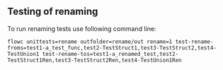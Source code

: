 Testing of renaming
------------------------

To run renaming tests use following command line:

	flowc unittests=rename outfolder=rename/out rename=1 test-rename-froms=test1-a_test_func,test2-TestStruct1,test3-TestStruct2,test4-TestUnion1 test-rename-tos=test1-a_renamed_test,test2-TestStruct1Ren,test3-TestStruct2Ren,test4-TestUnion1Ren


